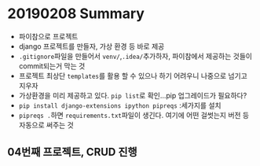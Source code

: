 # 20190208 Summary

* 파이참으로 프로젝트
* django 프로젝트를 만들자, 가상 환경 등 바로 제공
* `.gitignore`파일을 만들어서 `venv/`,`.idea/`추가하자, 파이참에서 제공하는 것들이 commit되는거 막는 것
* 프로젝트 최상단 `templates`를 활용 할 수 있으나 하기 어려우니 나중으로 넘기고 지우자
* 가상환경을 미리 제공하고 있다. `pip list`로 확인...pip 업그레이드가 필요하다?
* `pip install django-extensions ipython pipreqs` :세가지를 설치
* `pipreqs .`하면 `requirements.txt`파일이 생긴다. 여기에 어떤 걸썻는지 버전 등 자동으로 써주는 것

## 04번째 프로젝트, CRUD 진행